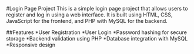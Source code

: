 #Login Page Project
This is a simple login page project that allows users to register and log in using a web interface. It is built using HTML, CSS, JavaScript for the frontend, and PHP with MySQL for the backend.

##Features
*User Registration
*User Login
*Password hashing for secure storage
*Backend validation using PHP
*Database integration with MySQL
*Responsive design
